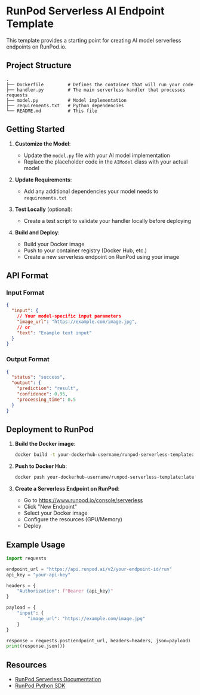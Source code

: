 # RunPod Serverless AI Endpoint Template

This template provides a starting point for creating AI model serverless endpoints on RunPod.io.

## Project Structure

```
.
├── Dockerfile         # Defines the container that will run your code
├── handler.py         # The main serverless handler that processes requests
├── model.py           # Model implementation
├── requirements.txt   # Python dependencies
└── README.md          # This file
```

## Getting Started

1. **Customize the Model**: 
   - Update the `model.py` file with your AI model implementation
   - Replace the placeholder code in the `AIModel` class with your actual model

2. **Update Requirements**:
   - Add any additional dependencies your model needs to `requirements.txt`

3. **Test Locally** (optional):
   - Create a test script to validate your handler locally before deploying

4. **Build and Deploy**:
   - Build your Docker image
   - Push to your container registry (Docker Hub, etc.)
   - Create a new serverless endpoint on RunPod using your image

## API Format

### Input Format

```json
{
  "input": {
    // Your model-specific input parameters
    "image_url": "https://example.com/image.jpg",
    // or
    "text": "Example text input"
  }
}
```

### Output Format

```json
{
  "status": "success",
  "output": {
    "prediction": "result",
    "confidence": 0.95,
    "processing_time": 0.5
  }
}
```

## Deployment to RunPod

1. **Build the Docker image**:
   ```bash
   docker build -t your-dockerhub-username/runpod-serverless-template:latest .
   ```

2. **Push to Docker Hub**:
   ```bash
   docker push your-dockerhub-username/runpod-serverless-template:latest
   ```

3. **Create a Serverless Endpoint on RunPod**:
   - Go to https://www.runpod.io/console/serverless
   - Click "New Endpoint"
   - Select your Docker image
   - Configure the resources (GPU/Memory)
   - Deploy

## Example Usage

```python
import requests

endpoint_url = "https://api.runpod.ai/v2/your-endpoint-id/run"
api_key = "your-api-key"

headers = {
    "Authorization": f"Bearer {api_key}"
}

payload = {
    "input": {
        "image_url": "https://example.com/image.jpg"
    }
}

response = requests.post(endpoint_url, headers=headers, json=payload)
print(response.json())
```

## Resources

- [RunPod Serverless Documentation](https://docs.runpod.io/docs/serverless-overview)
- [RunPod Python SDK](https://github.com/runpod/runpod-python) 